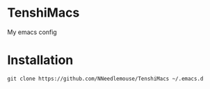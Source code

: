 # TenshiMacs
My emacs config


# Installation
````
git clone https://github.com/NNeedlemouse/TenshiMacs ~/.emacs.d
````
